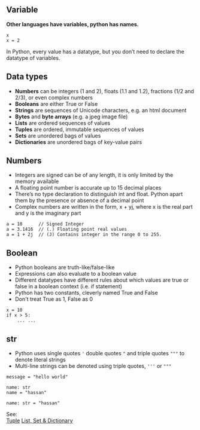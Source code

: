 ## Variable
**Other languages have variables, python has names.**
```
x
x = 2
```
In Python, every value has a datatype, but you don’t need to declare the datatype of variables.

## Data types
* **Numbers** can be integers (1 and 2), floats (1.1 and 1.2), fractions (1/2 and 2/3), or even complex numbers
* **Booleans** are either True or False
* **Strings** are sequences of Unicode characters, e.g. an html document
* **Bytes** and **byte arrays** (e.g. a jpeg image file)
* **Lists** are ordered sequences of values
* **Tuples** are ordered, immutable sequences of values
* **Sets** are unordered bags of values
* **Dictionaries** are unordered bags of key-value pairs

## Numbers
* Integers are signed can be of any length, it is only limited by the memory available
* A floating point number is accurate up to 15 decimal places
* There’s no type declaration to distinguish int and float. Python apart them by the presence or absence of a decimal point
* Complex numbers are written in the form, x + yj, where x is the real part and y is the imaginary part
```
a = 10      // Signed Integer
a = 3.1416  // (.) Floating point real values
a = 1 + 2j  // (J) Contains integer in the range 0 to 255.
```

## Boolean
* Python booleans are truth-like/false-like
* Expressions can also evaluate to a boolean value
* Different datatypes have different rules about which values are true or false in a boolean context (i.e. if statement)
* Python has two constants, cleverly named True and False
* Don't treat True as 1, False as 0
```
x = 10
if x > 5:
    ... ...
```

## str
* Python uses single quotes `'` double quotes `"` and triple quotes `"""` to denote literal strings
* Multi-line strings can be denoted using triple quotes, `'''` or `"""`
```
message = "hello world"

name: str
name = "hassan"

name: str = "hassan"
```

See:    
[Tuple](#)
[List, Set & Dictionary](#)
